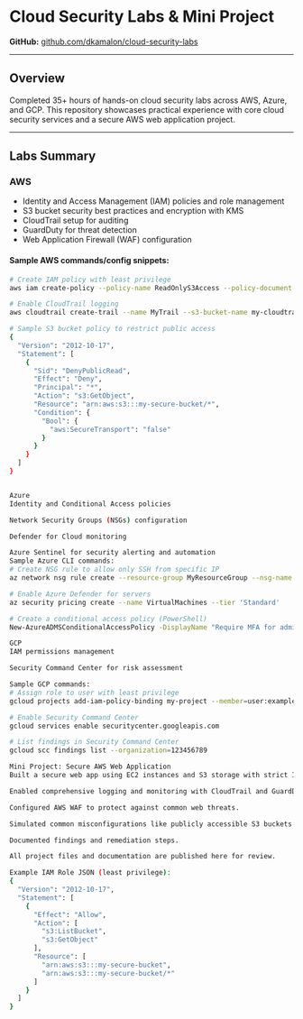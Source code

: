 # Cloud Security Labs & Mini Project

**GitHub:** [github.com/dkamalon/cloud-security-labs](https://github.com/dkamalon/cloud-security-labs)

---

## Overview

Completed 35+ hours of hands-on cloud security labs across AWS, Azure, and GCP. This repository showcases practical experience with core cloud security services and a secure AWS web application project.

---

## Labs Summary

### AWS
- Identity and Access Management (IAM) policies and role management  
- S3 bucket security best practices and encryption with KMS  
- CloudTrail setup for auditing  
- GuardDuty for threat detection  
- Web Application Firewall (WAF) configuration  

#### Sample AWS commands/config snippets:

```bash
# Create IAM policy with least privilege
aws iam create-policy --policy-name ReadOnlyS3Access --policy-document file://readonly-s3-policy.json

# Enable CloudTrail logging
aws cloudtrail create-trail --name MyTrail --s3-bucket-name my-cloudtrail-logs

# Sample S3 bucket policy to restrict public access
{
  "Version": "2012-10-17",
  "Statement": [
    {
      "Sid": "DenyPublicRead",
      "Effect": "Deny",
      "Principal": "*",
      "Action": "s3:GetObject",
      "Resource": "arn:aws:s3:::my-secure-bucket/*",
      "Condition": {
        "Bool": {
          "aws:SecureTransport": "false"
        }
      }
    }
  ]
}


Azure
Identity and Conditional Access policies

Network Security Groups (NSGs) configuration

Defender for Cloud monitoring

Azure Sentinel for security alerting and automation
Sample Azure CLI commands:
# Create NSG rule to allow only SSH from specific IP
az network nsg rule create --resource-group MyResourceGroup --nsg-name MyNSG --name AllowSSH --protocol Tcp --direction Inbound --priority 1000 --source-address-prefixes 203.0.113.0/24 --destination-port-ranges 22 --access Allow

# Enable Azure Defender for servers
az security pricing create --name VirtualMachines --tier 'Standard'

# Create a conditional access policy (PowerShell)
New-AzureADMSConditionalAccessPolicy -DisplayName "Require MFA for admins" -Conditions @{Users=@{IncludeUsers=@("All")} } -GrantControls @{BuiltInControls=@("Mfa")}

GCP
IAM permissions management

Security Command Center for risk assessment

Sample GCP commands:
# Assign role to user with least privilege
gcloud projects add-iam-policy-binding my-project --member=user:example@example.com --role=roles/storage.objectViewer

# Enable Security Command Center
gcloud services enable securitycenter.googleapis.com

# List findings in Security Command Center
gcloud scc findings list --organization=123456789

Mini Project: Secure AWS Web Application
Built a secure web app using EC2 instances and S3 storage with strict IAM roles.

Enabled comprehensive logging and monitoring with CloudTrail and GuardDuty.

Configured AWS WAF to protect against common web threats.

Simulated common misconfigurations like publicly accessible S3 buckets and over-permissive IAM roles.

Documented findings and remediation steps.

All project files and documentation are published here for review.

Example IAM Role JSON (least privilege):
{
  "Version": "2012-10-17",
  "Statement": [
    {
      "Effect": "Allow",
      "Action": [
        "s3:ListBucket",
        "s3:GetObject"
      ],
      "Resource": [
        "arn:aws:s3:::my-secure-bucket",
        "arn:aws:s3:::my-secure-bucket/*"
      ]
    }
  ]
}

